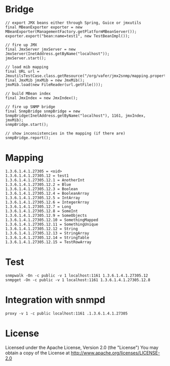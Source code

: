 # Bridge

    // export JMX beans either through Spring, Guice or jmxutils
    final MBeanExporter exporter = new MBeanExporter(ManagementFactory.getPlatformMBeanServer());
    exporter.export("bean:name=test1", new TestBeanImpl()); 

    // fire up JMX
    final JmxServer jmxServer = new JmxServer(InetAddress.getByName("localhost"));
    jmxServer.start();  

    // load mib mapping
    final URL url = JmxutilsTestCase.class.getResource("/org/vafer/jmx2snmp/mapping.properties");
    final JmxMib jmxMib = new JmxMib();
    jmxMib.load(new FileReader(url.getFile()));

    // build MBean index
    final JmxIndex = new JmxIndex();
    
    // fire up SNMP bridge
    final SnmpBridge snmpBridge = new SnmpBridge(InetAddress.getByName("localhost"), 1161, jmxIndex, jmxMib);
    snmpBridge.start();

    // show inconsistencies in the mapping (if there are)
    snmpBridge.report();

# Mapping

    1.3.6.1.4.1.27305 = <oid>
    1.3.6.1.4.1.27305.12 = test1
    1.3.6.1.4.1.27305.12.1 = AnotherInt
    1.3.6.1.4.1.27305.12.2 = Blue
    1.3.6.1.4.1.27305.12.3 = Boolean
    1.3.6.1.4.1.27305.12.4 = BooleanArray
    1.3.6.1.4.1.27305.12.5 = IntArray
    1.3.6.1.4.1.27305.12.6 = IntegerArray
    1.3.6.1.4.1.27305.12.7 = Long
    1.3.6.1.4.1.27305.12.8 = SomeInt
    1.3.6.1.4.1.27305.12.9 = SomeObjects
    1.3.6.1.4.1.27305.12.10 = SomethingMapped
    1.3.6.1.4.1.27305.12.11 = SomethingUnique
    1.3.6.1.4.1.27305.12.12 = String
    1.3.6.1.4.1.27305.12.13 = StringArray
    1.3.6.1.4.1.27305.12.14 = StringTable
    1.3.6.1.4.1.27305.12.15 = TestRowArray

# Test

    snmpwalk -On -c public -v 1 localhost:1161 1.3.6.1.4.1.27305.12
    snmpget -On -c public -v 1 localhost:1161 1.3.6.1.4.1.27305.12.8

# Integration with snmpd

    proxy -v 1 -c public localhost:1161 .1.3.6.1.4.1.27305

# License

Licensed under the Apache License, Version 2.0 (the "License")
You may obtain a copy of the License at http://www.apache.org/licenses/LICENSE-2.0
